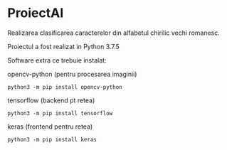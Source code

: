 # ProiectAI
Realizarea clasificarea caracterelor din alfabetul chirilic vechi romanesc.

Proiectul a fost realizat in Python 3.7.5

Software extra ce trebuie instalat:
  
  opencv-python (pentru procesarea imaginii)
  
    python3 -m pip install opencv-python
  
  tensorflow (backend pt retea)
  
    python3 -m pip install tensorflow
  
  keras (frontend pentru retea)
  
    python3 -m pip install keras
